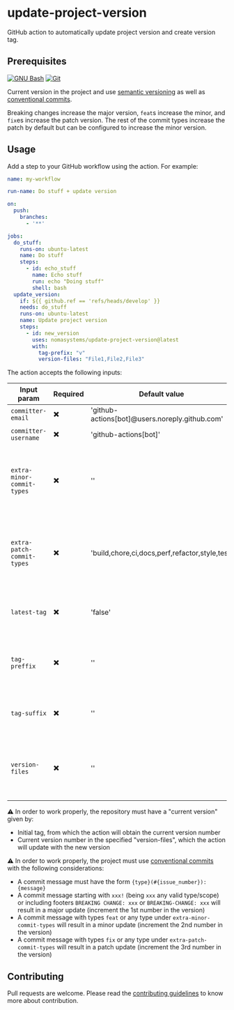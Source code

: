 # update-project-version

GitHub action to automatically update project version and create version tag.

## Prerequisites

[![GNU Bash](https://skillicons.dev/icons?i=bash)](https://www.gnu.org/software/bash/)
[![Git](https://skillicons.dev/icons?i=git)](https://git-scm.com/)

Current version in the project and use [semantic versioning](https://semver.org/) as well as [conventional commits](https://www.conventionalcommits.org/en/v1.0.0/).

Breaking changes increase the major version, `feat`s increase the minor, and `fix`es increase the patch version. The rest of the commit types increase the patch by default but can be configured to increase the minor version.

## Usage

Add a step to your GitHub workflow using the action. For example:

```yaml
name: my-workflow

run-name: Do stuff + update version

on:
  push:
    branches:
      - '**'

jobs:
  do_stuff:
    runs-on: ubuntu-latest
    name: Do stuff
    steps:
      - id: echo_stuff
        name: Echo stuff
        run: echo "Doing stuff"
        shell: bash
  update_version:
    if: ${{ github.ref == 'refs/heads/develop' }}
    needs: do_stuff
    runs-on: ubuntu-latest
    name: Update project version
    steps:
      - id: new_version
        uses: nomasystems/update-project-version@latest
        with:
          tag-prefix: "v"
          version-files: "File1,File2,File3"
```

The action accepts the following inputs:

| Input param                | Required                 | Default value                                  | Description                                                 |
|----------------------------|--------------------------|------------------------------------------------|-------------------------------------------------------------|
| `committer-email`          | :heavy_multiplication_x: | 'github-actions[bot]@users.noreply.github.com' | Committer e-mail                                            |
| `committer-username`       | :heavy_multiplication_x: | 'github-actions[bot]'                          | Committer username                                          |
| `extra-minor-commit-types` | :heavy_multiplication_x: | ''                                             | Extra commit types for minor changes (comma separated list) |
| `extra-patch-commit-types` | :heavy_multiplication_x: | 'build,chore,ci,docs,perf,refactor,style,test' | Extra commit types for patch changes (comma separated list) |
| `latest-tag`               | :heavy_multiplication_x: | 'false'                                        | Indicates if an extra tag "latest" should be added          |
| `tag-preffix`              | :heavy_multiplication_x: | ''                                             | Git tag prefix (tag chars before the version chars)         |
| `tag-suffix`               | :heavy_multiplication_x: | ''                                             | Git tag suffix (tag chars after the version chars)          |
| `version-files`            | :heavy_multiplication_x: | ''                                             | Files to update with the new version (comma separated list) |

:warning: In order to work properly, the repository must have a "current version" given by:
- Initial tag, from which the action will obtain the current version number
- Current version number in the specified "version-files", which the action will update with the new version

:warning: In order to work properly, the project must use [conventional commits](https://www.conventionalcommits.org/en/v1.0.0/) with the following considerations:
- A commit message must have the form `{type}(#{issue_number}):{message}`
- A commit message starting with `xxx!` (being `xxx` any valid type/scope) or including footers `BREAKING CHANGE: xxx` or `BREAKING-CHANGE: xxx` will result in a major update (increment the 1st number in the version)
- A commit message with types `feat` or any type under `extra-minor-commit-types` will result in a minor update (increment the 2nd number in the version)
- A commit message with types `fix` or any type under `extra-patch-commit-types` will result in a patch update (increment the 3rd number in the version)

## Contributing

Pull requests are welcome. Please read the [contributing guidelines](CONTRIBUTING.md) to know more about contribution.
